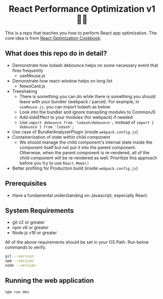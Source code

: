 <h1 align="center">React Performance Optimization v1 👨‍💻</h1>

This is a repo that teaches you how to perform React app optimization. The core idea is from [React Optimization Cookbook](https://egghead.io/courses/react-optimization-cookbook-d67d54ba).

## What does this repo do in detail?

- Demonstrate how lodash debounce helps on some necessary event that fires frequently
  - useMouse.js
- Demonstrate how react-window helps on long list
  - NewsCard.js
- Treeshaking
  - There is something you can do while there is something you should leave with your bundler (webpack / parcel). For example, in `useMouse.js`, you can import lodash as below
  - Look into the bundler and ignore transpiling modules to CommonJS
  - Add sideEffect to your modules (for webpack) if needed
  - Use `import debounce from 'lodash/debounce';` instead of `import { debounce } from 'lodash';`
- Use case of BundlerAnalyzerPlugin (inside `webpack.config.js`)
- Containerization of state within child component
  - We should manage the child component's internal state inside the component itself but not put it into the parent component. Otherwise, when the parent component is re-rendered, all of the child component will be re-rendered as well. Prioritize this approach before you try to use `React.Memo()`
- Better profiling for Production build (inside `webpack.config.js`)

## Prerequisites

- Have a fundamental understanding on Javascript, especially React.

## System Requirements

- git v2 or greater
- npm v6 or greater
- Node.js v16 or greater

All of the above requirements should be set in your OS Path. Run below commands to verify.

```bash
git --version
npm --version
node --version
```

## Running the web application

```npm
npm run dev
```
